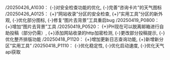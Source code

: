 /20250426_A1030：
{-}对安全检查功能的优化,
{-}完善“咨询卡片”的天气图标
/20250426_A0125：
{+}“网站收录”分区的安全检查,
{+}“实用工具”分区的新外观,
{-}优化部分图标,
{-}修复“图片去背景”工具重启bug
/20250419_P0800：
{+}增加“图片去背景”工具
/20250419_P0520：
{+}PH现在可以脱离邮箱进行自助投稿（部分仍需）,
{+}添加网站收录的http加密检测,
{-}更改部分投稿提示,
{-}优化整齐排版功能
/20250418_P1120：
{+}增加更新日志查询功能,
{+}新增新分区“实用工具”
/20250418_P1110：
{-}优化稳定性,
{-}优化启动速度,
{-}优化天气api获取
